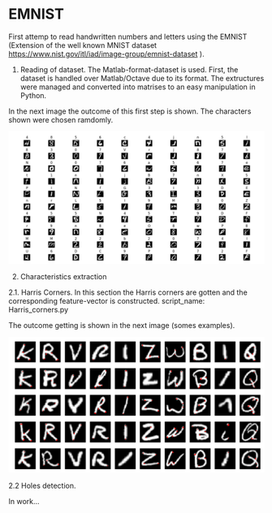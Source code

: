 # EMNIST
First attemp to read handwritten numbers and letters using the EMNIST (Extension of the well known MNIST dataset https://www.nist.gov/itl/iad/image-group/emnist-dataset ).

1. Reading of dataset.
The Matlab-format-dataset is used. First, the dataset is handled over Matlab/Octave due to its format. The extructures were managed and converted into matrises to an easy manipulation in Python.

In the next image the outcome of this first step is shown. The characters shown were chosen ramdomly.

![alt text](https://github.com/ASantosMorales/EMNIST/blob/master/EMNIST_illustration.png)




2. Characteristics extraction

2.1. Harris Corners.
In this section the Harris corners are gotten and the corresponding feature-vector is constructed.
script_name: Harris_corners.py

The outcome getting is shown in the next image (somes examples).

![alt text](https://github.com/ASantosMorales/EMNIST/blob/master/Harris_corners.png)

2.2 Holes detection.

In work...
